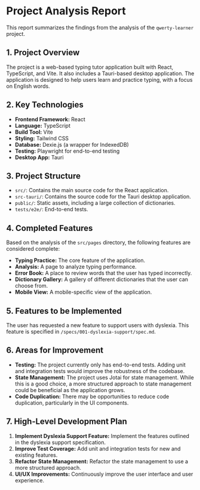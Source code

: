 # Project Analysis Report

This report summarizes the findings from the analysis of the `qwerty-learner` project.

## 1. Project Overview

The project is a web-based typing tutor application built with React, TypeScript, and Vite. It also includes a Tauri-based desktop application. The application is designed to help users learn and practice typing, with a focus on English words.

## 2. Key Technologies

- **Frontend Framework:** React
- **Language:** TypeScript
- **Build Tool:** Vite
- **Styling:** Tailwind CSS
- **Database:** Dexie.js (a wrapper for IndexedDB)
- **Testing:** Playwright for end-to-end testing
- **Desktop App:** Tauri

## 3. Project Structure

- `src/`: Contains the main source code for the React application.
- `src-tauri/`: Contains the source code for the Tauri desktop application.
- `public/`: Static assets, including a large collection of dictionaries.
- `tests/e2e/`: End-to-end tests.

## 4. Completed Features

Based on the analysis of the `src/pages` directory, the following features are considered complete:

- **Typing Practice:** The core feature of the application.
- **Analysis:** A page to analyze typing performance.
- **Error Book:** A place to review words that the user has typed incorrectly.
- **Dictionary Gallery:** A gallery of different dictionaries that the user can choose from.
- **Mobile View:** A mobile-specific view of the application.

## 5. Features to be Implemented

The user has requested a new feature to support users with dyslexia. This feature is specified in `/specs/001-dyslexia-support/spec.md`.

## 6. Areas for Improvement

- **Testing:** The project currently only has end-to-end tests. Adding unit and integration tests would improve the robustness of the codebase.
- **State Management:** The project uses Jotai for state management. While this is a good choice, a more structured approach to state management could be beneficial as the application grows.
- **Code Duplication:** There may be opportunities to reduce code duplication, particularly in the UI components.

## 7. High-Level Development Plan

1.  **Implement Dyslexia Support Feature:** Implement the features outlined in the dyslexia support specification.
2.  **Improve Test Coverage:** Add unit and integration tests for new and existing features.
3.  **Refactor State Management:** Refactor the state management to use a more structured approach.
4.  **UI/UX Improvements:** Continuously improve the user interface and user experience.
